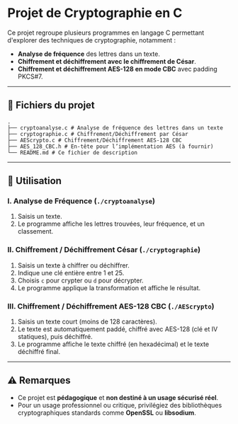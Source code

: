 # Projet de Cryptographie en C

Ce projet regroupe plusieurs programmes en langage C permettant d'explorer des techniques de cryptographie, notamment :

- **Analyse de fréquence** des lettres dans un texte.
- **Chiffrement et déchiffrement avec le chiffrement de César**.
- **Chiffrement et déchiffrement AES-128 en mode CBC** avec padding PKCS#7.

---

## 📁 Fichiers du projet

```
.
├── cryptoanalyse.c # Analyse de fréquence des lettres dans un texte
├── cryptographie.c # Chiffrement/Déchiffrement par César
├── AEScrypto.c # Chiffrement/Déchiffrement AES-128 CBC
├── AES_128_CBC.h # En-tête pour l’implémentation AES (à fournir)
└── README.md # Ce fichier de description
```

---

## 🚀 Utilisation

### I. Analyse de Fréquence (`./cryptoanalyse`)

1. Saisis un texte.
2. Le programme affiche les lettres trouvées, leur fréquence, et un classement.

### II. Chiffrement / Déchiffrement César (`./cryptographie`)

1. Saisis un texte à chiffrer ou déchiffrer.
2. Indique une clé entière entre 1 et 25.
3. Choisis `c` pour crypter ou `d` pour décrypter.
4. Le programme applique la transformation et affiche le résultat.

### III. Chiffrement / Déchiffrement AES-128 CBC (`./AEScrypto`)

1. Saisis un texte court (moins de 128 caractères).
2. Le texte est automatiquement paddé, chiffré avec AES-128 (clé et IV statiques), puis déchiffré.
3. Le programme affiche le texte chiffré (en hexadécimal) et le texte déchiffré final.

---

## ⚠️ Remarques

- Ce projet est **pédagogique** et **non destiné à un usage sécurisé réel**.
- Pour un usage professionnel ou critique, privilégiez des bibliothèques cryptographiques standards comme **OpenSSL** ou **libsodium**.
